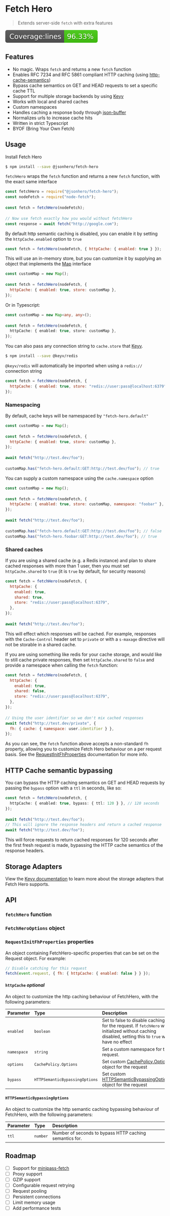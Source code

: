 # Fetch Hero

> Extends server-side `fetch` with extra features

![Coverage lines](./badges/badge-lines.svg)

## Features

- No magic. Wraps `fetch` and returns a new `fetch` function
- Enables RFC 7234 and RFC 5861 compliant HTTP caching (using [http-cache-semantics](https://github.com/kornelski/http-cache-semantics))
- Bypass cache semantics on GET and HEAD requests to set a specific cache TTL
- Support for multiple storage backends by using [Keyv](https://github.com/jaredwray/keyv)
- Works with local and shared caches
- Custom namespaces
- Handles caching a response body through [json-buffer](https://www.npmjs.com/package/json-buffer)
- Normalizes urls to increase cache hits
- Written in strict Typescript
- BYOF (Bring Your Own Fetch)

## Usage

Install Fetch Hero

```bash
$ npm install --save @jsonhero/fetch-hero
```

`fetchHero` wraps the `fetch` function and returns a new `fetch` function, with the exact same interface

```js
const fetchHero = require("@jsonhero/fetch-hero");
const nodeFetch = require("node-fetch");

const fetch = fetchHero(nodeFetch);

// Now use fetch exactly how you would without fetchHero
const response = await fetch("http://google.com");
```

By default http semantic caching is disabled, you can enable it by setting the `httpCache.enabled` option to `true`

```js
const fetch = fetchHero(nodeFetch, { httpCache: { enabled: true } });
```

This will use an in-memory store, but you can customize it by supplying an object that implements the [Map](https://developer.mozilla.org/en-US/docs/Web/JavaScript/Reference/Global_Objects/Map) interface

```js
const customMap = new Map();

const fetch = fetchHero(nodeFetch, {
  httpCache: { enabled: true, store: customMap },
});
```

Or in Typescript:

```typescript
const customMap = new Map<any, any>();

const fetch = fetchHero(nodeFetch, {
  httpCache: { enabled: true, store: customMap },
});
```

You can also pass any connection string to `cache.store` that [Keyv](https://github.com/jaredwray/keyv).

```bash
$ npm install --save @keyv/redis
```

`@keyv/redis` will automatically be imported when using a `redis://` connection string

```js
const fetch = fetchHero(nodeFetch, {
  httpCache: { enabled: true, store: "redis://user:pass@localhost:6379" },
});
```

### Namespacing

By default, cache keys will be namespaced by `"fetch-hero.default"`

```js
const customMap = new Map();

const fetch = fetchHero(nodeFetch, {
  httpCache: { enabled: true, store: customMap },
});

await fetch("http://test.dev/foo");

customMap.has("fetch-hero.default:GET:http://test.dev/foo"); // true
```

You can supply a custom namespace using the `cache.namespace` option

```js
const customMap = new Map();

const fetch = fetchHero(nodeFetch, {
  httpCache: { enabled: true, store: customMap, namespace: "foobar" },
});

await fetch("http://test.dev/foo");

customMap.has("fetch-hero.default:GET:http://test.dev/foo"); // false
customMap.has("fetch-hero.foobar:GET:http://test.dev/foo"); // true
```

### Shared caches

If you are using a shared cache (e.g. a Redis instance) and plan to share cached responses with more than 1 user, then you must set `httpCache.shared` to `true` (it is `true` by default, for security reasons)

```js
const fetch = fetchHero(nodeFetch, {
  httpCache: {
    enabled: true,
    shared: true,
    store: "redis://user:pass@localhost:6379",
  },
});

await fetch("http://test.dev/foo");
```

This will effect which responses will be cached. For example, responses with the `Cache-Control` header set to `private` or with a `s-maxage` directive will not be storable in a shared cache.

If you are using something like redis for your cache storage, and would like to still cache private responses, then set `httpCache.shared` to `false` and provide a namespace when calling the `fetch` function:

```js
const fetch = fetchHero(nodeFetch, {
  httpCache: {
    enabled: true,
    shared: false,
    store: "redis://user:pass@localhost:6379",
  },
});

// Using the user identifier so we don't mix cached responses
await fetch("http://test.dev/private", {
  fh: { cache: { namespace: user.identifier } },
});
```

As you can see, the `fetch` function above accepts a non-standard `fh` property, allowing you to customize Fetch Hero behaviour on a per request basis. See the [RequestInitFhProperties]() documentation for more info.

## HTTP Cache semantic bypassing

You can bypass the HTTP caching semantics on GET and HEAD requests by passing the `bypass` option with a `ttl` in seconds, like so:

```typescript
const fetch = fetchHero(nodeFetch, {
  httpCache: { enabled: true, bypass: { ttl: 120 } }, // 120 seconds
});

await fetch("http://test.dev/foo");
// This will ignore the response headers and return a cached response
await fetch("http://test.dev/foo");
```

This will force requests to return cached responses for 120 seconds after the first fresh request is made, bypassing the HTTP cache semantics of the response headers.

## Storage Adapters

View the [Keyv documentation](https://github.com/jaredwray/keyv) to learn more about the storage adapters that Fetch Hero supports.

## API

### `fetchHero` function

### `FetchHeroOptions` object

### `RequestInitFhProperties` properties

An object containing FetchHero-specific properties that can be set on the Request object. For example:

```js
// Disable catching for this request
fetch(event.request, { fh: { httpCache: { enabled: false } } });
```

#### `httpCache` _optional_

An object to customize the http caching behaviour of FetchHero, with the following parameters:

| Parameter   | Type                           | Description                                                                                                                                          |
| :---------- | :----------------------------- | :--------------------------------------------------------------------------------------------------------------------------------------------------- |
| `enabled`   | `boolean`                      | Set to false to disable caching for the request. If `fetchHero` was initialized without caching disabled, setting this to `true` will have no effect |
| `namespace` | `string`                       | Set a custom namespace for the request.                                                                                                              |
| `options`   | `CachePolicy.Options`          | Set custom [CachePolicy.Options](#cache-policy-options) object for the request                                                                       |
| `bypass`    | `HTTPSemanticBypassingOptions` | Set custom [HTTPSemanticBypassingOptions](#cache-policy-options) object for the request                                                              |

#### `HTTPSemanticBypassingOptions`

An object to customize the http semantic caching bypassing behaviour of FetchHero, with the following parameters:

| Parameter | Type     | Description                                             |
| :-------- | :------- | :------------------------------------------------------ |
| `ttl`     | `number` | Number of seconds to bypass HTTP caching semantics for. |

## Roadmap

- [ ] Support for [minipass-fetch](https://github.com/npm/minipass-fetch)
- [ ] Proxy support
- [ ] GZIP support
- [ ] Configurable request retrying
- [ ] Request pooling
- [ ] Persistent connections
- [ ] Limit memory usage
- [ ] Add performance tests
